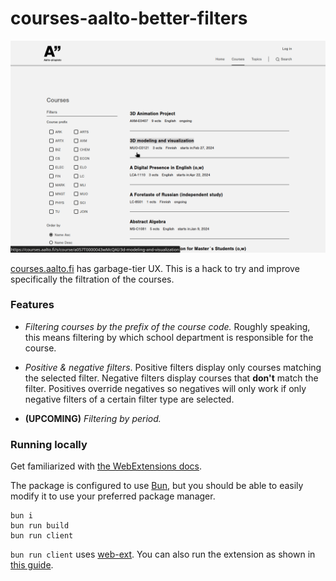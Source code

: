 # courses-aalto-better-filters

<img src="preview.gif" alt="Preview GIF displaying the extension in use" />

[courses.aalto.fi](https://courses.aalto.fi/s/course/hed__Course__c/Default?language=en_US)
has garbage-tier UX. This is a hack to try and improve specifically the
filtration of the courses.

### Features

- _Filtering courses by the prefix of the course code._ Roughly speaking, this
  means filtering by which school department is responsible for the course.

- _Positive & negative filters_. Positive filters display only courses matching
  the selected filter. Negative filters display courses that **don't** match the
  filter. Positives override negatives so negatives will only work if only
  negative filters of a certain filter type are selected.

- **(UPCOMING)** _Filtering by period._

### Running locally

Get familiarized with [the WebExtensions docs](https://developer.mozilla.org/en-US/docs/Mozilla/Add-ons/WebExtensions).

The package is configured to use [Bun](https://bun.sh), but you should be able
to easily modify it to use your preferred package manager.

```
bun i
bun run build
bun run client
```

`bun run client` uses [web-ext](https://extensionworkshop.com/documentation/develop/getting-started-with-web-ext/). You can also run the extension as shown in [this guide](https://developer.mozilla.org/en-US/docs/Mozilla/Add-ons/WebExtensions/Your_first_WebExtension).
